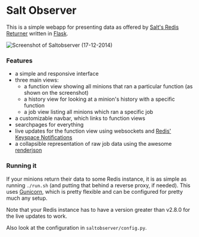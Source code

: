 # Salt Observer

This is a simple webapp for presenting data as offered by [Salt's Redis
Returner](https://github.com/saltstack/salt/blob/develop/salt/returners/redis_return.py)
written in [Flask](http://flask.pocoo.org/).

![Screenshot of Saltobserver (17-12-2014)](http://files.danieln.de/public/saltobserver.png)

### Features
- a simple and responsive interface
- three main views:
  - a function view showing all minions that ran a particular function (as
    shown on the screenshot)
  - a history view for looking at a minion's history with a specific function
  - a job view listing all minions which ran a specific job
- a customizable navbar, which links to function views
- searchpages for everything
- live updates for the function view using websockets and [Redis' Keyspace
  Notifications](http://redis.io/topics/notifications)
- a collapsible representation of raw job data using the awesome
  [renderjson](https://github.com/caldwell/renderjson)


### Running it
If your minions return their data to some Redis instance, it is as simple as
running `./run.sh` (and putting that behind a reverse proxy, if needed).  This
uses [Gunicorn](http://gunicorn.org/), which is pretty flexible and can be
configured for pretty much any setup.

Note that your Redis instance has to have a version greater than v2.8.0 for the
live updates to work.

Also look at the configuration in `saltobserver/config.py`.
